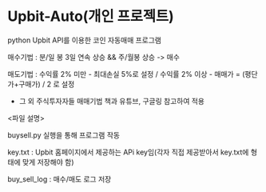 # Upbit-Auto(개인 프로젝트)
python Upbit API를 이용한 코인 자동매매 프로그램

매수기법 : 분/일 봉 3일 연속 상승 && 주/월봉 상승 -> 매수

매도기법 : 수익률 2% 미만 - 최대손실 5%로 설정 / 수익률 2% 이상 - 매매가 = (평단가+구매가) / 2 로 설정

 * 그 외 주식투자자들 매매기법 책과 유튜브, 구글링 참고하여 적용



<파일 설명>

buysell.py 실행을 통해 프로그램 작동

key.txt : Upbit 홈페이지에서 제공하는 APi key임(각자 직접 제공받아서 key.txt에 형태에 맞게 저장해야 함)

buy_sell_log : 매수/매도 로그 저장

